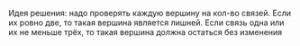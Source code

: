 Идея решения: надо проверять каждую вершину на кол-во связей. Если их ровно две, то такая вершина является лишней. Если связь одна или их не меньше трёх, то такая вершина должна остаться без изменения
